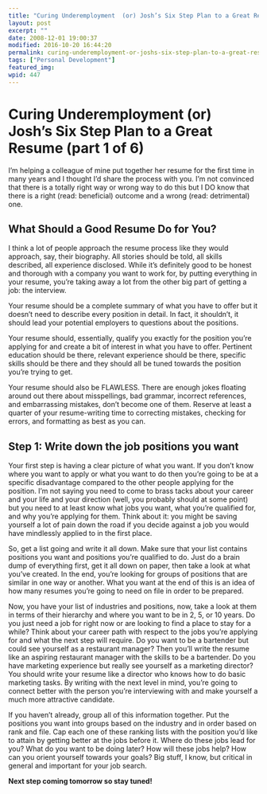 ```yaml
---
title: "Curing Underemployment  (or) Josh’s Six Step Plan to a Great Resume (part 1 of 6)"
layout: post
excerpt: ""
date: 2008-12-01 19:00:37
modified: 2016-10-20 16:44:20
permalink: curing-underemployment-or-joshs-six-step-plan-to-a-great-resume-part-1-of-6/index.html
tags: ["Personal Development"]
featured_img:
wpid: 447
---
```


# Curing Underemployment  (or) Josh’s Six Step Plan to a Great Resume (part 1 of 6)

I’m helping a colleague of mine put together her resume for the first time in many years and I thought I’d share the process with you. I’m not convinced that there is a totally right way or wrong way to do this but I DO know that there is a right (read: beneficial) outcome and a wrong (read: detrimental) one.

What Should a Good Resume Do for You?
-------------------------------------

I think a lot of people approach the resume process like they would approach, say, their biography. All stories should be told, all skills described, all experience disclosed. While it’s definitely good to be honest and thorough with a company you want to work for, by putting everything in your resume, you’re taking away a lot from the other big part of getting a job: the interview.

Your resume should be a complete summary of what you have to offer but it doesn’t need to describe every position in detail. In fact, it shouldn’t, it should lead your potential employers to questions about the positions.

Your resume should, essentially, qualify you exactly for the position you’re applying for and create a bit of interest in what you have to offer. Pertinent education should be there, relevant experience should be there, specific skills should be there and they should all be tuned towards the position you’re trying to get.

Your resume should also be FLAWLESS. There are enough jokes floating around out there about misspellings, bad grammar, incorrect references, and embarrassing mistakes, don’t become one of them. Reserve at least a quarter of your resume-writing time to correcting mistakes, checking for errors, and formatting as best as you can.

Step 1: Write down the job positions you want
---------------------------------------------

Your first step is having a clear picture of what you want. If you don’t know where you want to apply or what you want to do then you’re going to be at a specific disadvantage compared to the other people applying for the position. I’m not saying you need to come to brass tacks about your career and your life and your direction (well, you probably should at some point) but you need to at least know what jobs you want, what you’re qualified for, and why you’re applying for them. Think about it: you might be saving yourself a lot of pain down the road if you decide against a job you would have mindlessly applied to in the first place.

So, get a list going and write it all down. Make sure that your list contains positions you want and positions you’re qualified to do. Just do a brain dump of everything first, get it all down on paper, then take a look at what you’ve created. In the end, you’re looking for groups of positions that are similar in one way or another. What you want at the end of this is an idea of how many resumes you’re going to need on file in order to be prepared.

Now, you have your list of industries and positions, now, take a look at them in terms of their hierarchy and where you want to be in 2, 5, or 10 years. Do you just need a job for right now or are looking to find a place to stay for a while? Think about your career path with respect to the jobs you’re applying for and what the next step will require. Do you want to be a bartender but could see yourself as a restaurant manager? Then you’ll write the resume like an aspiring restaurant manager with the skills to be a bartender. Do you have marketing experience but really see yourself as a marketing director? You should write your resume like a director who knows how to do basic marketing tasks. By writing with the next level in mind, you’re going to connect better with the person you’re interviewing with and make yourself a much more attractive candidate.

If you haven’t already, group all of this information together. Put the positions you want into groups based on the industry and in order based on rank and file. Cap each one of these ranking lists with the position you’d like to attain by getting better at the jobs before it. Where do these jobs lead for you? What do you want to be doing later? How will these jobs help? How can you orient yourself towards your goals? Big stuff, I know, but critical in general and important for your job search.

**Next step coming tomorrow so stay tuned!**
